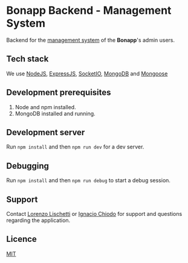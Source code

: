 # Bonapp Backend - Management System

Backend for the [management system](https://github.com/Saturdevs/bonapp-web-system) of the **Bonapp**'s admin users. 

## Tech stack
We use [NodeJS](https://nodejs.org/en/), [ExpressJS](https://expressjs.com/), [SocketIO](https://socket.io/), [MongoDB](https://www.mongodb.com/) and [Mongoose](https://www.mongoose.com/) 

## Development prerequisites

1. Node and npm installed.
2. MongoDB installed and running.

## Development server

Run `npm install` and then `npm run dev` for a dev server.

## Debugging

Run `npm install` and then `npm run debug` to start a debug session.

## Support
Contact [Lorenzo Lischetti](https://github.com/lorenzo-lischetti) or [Ignacio Chiodo](https://github.com/IMChiodo) for support and questions regarding the application.

## Licence
 [MIT](https://choosealicense.com/licenses/mit/)
